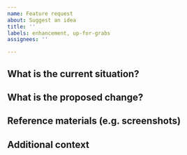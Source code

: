 ```yaml
---
name: Feature request
about: Suggest an idea
title: ''
labels: enhancement, up-for-grabs
assignees: ''

---
```


## What is the current situation?


## What is the proposed change?


## Reference materials (e.g. screenshots)


## Additional context

